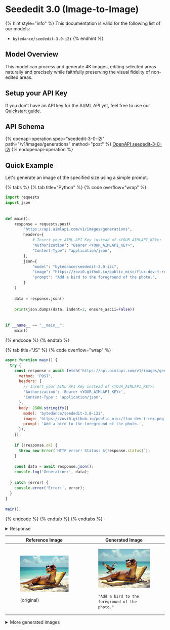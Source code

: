 # Seededit 3.0 (Image-to-Image)

{% hint style="info" %}
This documentation is valid for the following list of our models:

* `bytedance/seededit-3.0-i2i`
{% endhint %}

## Model Overview

This model can process and generate 4K images, editing selected areas naturally and precisely while faithfully preserving the visual fidelity of non-edited areas.

## Setup your API Key

If you don’t have an API key for the AI/ML API yet, feel free to use our [Quickstart guide](https://docs.aimlapi.com/quickstart/setting-up).

## API Schema

{% openapi-operation spec="seededit-3-0-i2i" path="/v1/images/generations" method="post" %}
[OpenAPI seededit-3-0-i2i](https://raw.githubusercontent.com/aimlapi/api-docs/refs/heads/main/docs/api-references/image-models/ByteDance/seededit-3.0-i2i.json)
{% endopenapi-operation %}

## Quick Example

Let's generate an image of the specified size using a simple prompt.

{% tabs %}
{% tab title="Python" %}
{% code overflow="wrap" %}
```python
import requests
import json


def main():
    response = requests.post(
        "https://api.aimlapi.com/v1/images/generations",
        headers={
            # Insert your AIML API Key instead of <YOUR_AIMLAPI_KEY>:
            "Authorization": "Bearer <YOUR_AIMLAPI_KEY>",
            "Content-Type": "application/json",
        },
        json={
            "model": "bytedance/seededit-3.0-i2i",
            "image": "https://zovi0.github.io/public_misc/flux-dev-t-rex.png",
            "prompt": "Add a bird to the foreground of the photo.",
        }
    )

    data = response.json()

    print(json.dumps(data, indent=2, ensure_ascii=False))


if __name__ == "__main__":
    main()
```
{% endcode %}
{% endtab %}

{% tab title="JS" %}
{% code overflow="wrap" %}
```javascript
async function main() {
  try {
    const response = await fetch('https://api.aimlapi.com/v1/images/generations', {
      method: 'POST',
      headers: {
        // Insert your AIML API Key instead of <YOUR_AIMLAPI_KEY>:
        'Authorization': 'Bearer <YOUR_AIMLAPI_KEY>',
        'Content-Type': 'application/json',
      },
      body: JSON.stringify({
        model: 'bytedance/seededit-3.0-i2i',
        image: 'https://zovi0.github.io/public_misc/flux-dev-t-rex.png',
        prompt: 'Add a bird to the foreground of the photo.',
      }),
    });

    if (!response.ok) {
      throw new Error(`HTTP error! Status: ${response.status}`);
    }

    const data = await response.json();
    console.log('Generation:', data);

  } catch (error) {
    console.error('Error:', error);
  }
}

main();
```
{% endcode %}
{% endtab %}
{% endtabs %}

<details>

<summary>Response</summary>

{% code overflow="wrap" %}
```json5
{
  "created": 1754408583,
  "data": [
    {
      "url": "https://ark-content-generation-v2-ap-southeast-1.tos-ap-southeast-1.volces.com/seededit-3-0-i2i/0217544085757151f54867e2807e9e62dfa0a3e2d06531a7ce49c.jpeg?X-Tos-Algorithm=TOS4-HMAC-SHA256&X-Tos-Credential=AKLTYWJkZTExNjA1ZDUyNDc3YzhjNTM5OGIyNjBhNDcyOTQ%2F20250805%2Fap-southeast-1%2Ftos%2Frequest&X-Tos-Date=20250805T154303Z&X-Tos-Expires=86400&X-Tos-Signature=e37babdb426ccd6e36f96a019145af3ea8a6e5cb21f3761d8aa3eae32b24d738&X-Tos-SignedHeaders=host"
    }
  ]
}
```
{% endcode %}

</details>

<table data-full-width="false"><thead><tr><th>Reference Image</th><th>Generated Image</th></tr></thead><tbody><tr><td><div><figure><img src="../../../.gitbook/assets/flux-dev-t-rex.png" alt=""><figcaption><p>(original)</p></figcaption></figure></div></td><td><div><figure><img src="../../../.gitbook/assets/0217544093775394225d7fbf52e6d4163826afb0078a23d9f0ef9.jpg" alt=""><figcaption><p><code>"Add a bird to the foreground of the photo."</code></p></figcaption></figure></div></td></tr></tbody></table>

<details>

<summary>More generated images</summary>

| <div><figure><img src="../../../.gitbook/assets/0217544095136411f54867e2807e9e62dfa0a3e2d06531af9c13d.jpg" alt=""><figcaption><p><code>"Add a crown to the T-rex's head."</code></p></figcaption></figure></div>                                                                                                                                                                   | <div><figure><img src="../../../.gitbook/assets/0217544646651366d76cd7acfd572da46abbcedd46e0f23b280e2.jpg" alt=""><figcaption><p><code>"Add a couple of silver wings"</code></p></figcaption></figure></div>                                                                                                                             |
| ---------------------------------------------------------------------------------------------------------------------------------------------------------------------------------------------------------------------------------------------------------------------------------------------------------------------------------------------------------------------------------- | ---------------------------------------------------------------------------------------------------------------------------------------------------------------------------------------------------------------------------------------------------------------------------------------------------------------------------------------- |
| <div><figure><img src="../../../.gitbook/assets/0217544649506046d76cd7acfd572da46abbcedd46e0f23e52b51.jpg" alt=""><figcaption><p><code>"Remove the dinosaur. Place a book and a bouquet of wildflowers in blue and pink tones on the lounge chair. Let a light foamy surf gently wash the bottom of the chair. Don't change anything else."</code></p></figcaption></figure></div> | <div><figure><img src="../../../.gitbook/assets/0217544652410221b9856d510eb90951bba42702ad03c2f94ae0e.jpg" alt=""><figcaption><p><code>"Make the dinosaur sit on a lounge chair with its back to the camera, looking toward the water. The setting sun has almost disappeared below the horizon."</code></p></figcaption></figure></div> |

</details>
